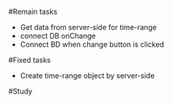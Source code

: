 #Remain tasks
- Get data from server-side for time-range
- connect DB onChange
- Connect BD when change button is clicked

#Fixed tasks
- Create time-range object by server-side

#Study

